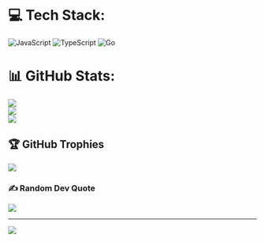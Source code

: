 
# 💻 Tech Stack:
![JavaScript](https://img.shields.io/badge/javascript-%23323330.svg?style=for-the-badge&logo=javascript&logoColor=%23F7DF1E) ![TypeScript](https://img.shields.io/badge/typescript-%23007ACC.svg?style=for-the-badge&logo=typescript&logoColor=white) ![Go](https://img.shields.io/badge/go-%2300ADD8.svg?style=for-the-badge&logo=go&logoColor=white)
# 📊 GitHub Stats:
![](https://github-readme-stats.vercel.app/api?username=saint0x&theme=dark&hide_border=false&include_all_commits=false&count_private=false)<br/>
![](https://github-readme-streak-stats.herokuapp.com/?user=saint0x&theme=dark&hide_border=false)<br/>
![](https://github-readme-stats.vercel.app/api/top-langs/?username=saint0x&theme=dark&hide_border=false&include_all_commits=false&count_private=false&layout=compact)

## 🏆 GitHub Trophies
![](https://github-profile-trophy.vercel.app/?username=saint0x&theme=radical&no-frame=false&no-bg=true&margin-w=4)

### ✍️ Random Dev Quote
![](https://quotes-github-readme.vercel.app/api?type=horizontal&theme=radical)

---
[![](https://visitcount.itsvg.in/api?id=saint0x&icon=0&color=0)](https://visitcount.itsvg.in)

<!-- Proudly created with GPRM ( https://gprm.itsvg.in ) -->

